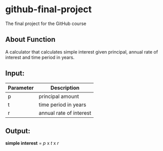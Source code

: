 # github-final-project
The final project for the GitHub course

## About Function
A calculator that calculates simple interest given principal, annual rate of interest and time period in years.

Input:
---

  | **Parameter** | **Description** |
  |---|---|
  |p | principal amount|
  |t |time period in years|
  |r |annual rate of interest|

Output:
---
**simple interest** = *p* x *t* x *r*
